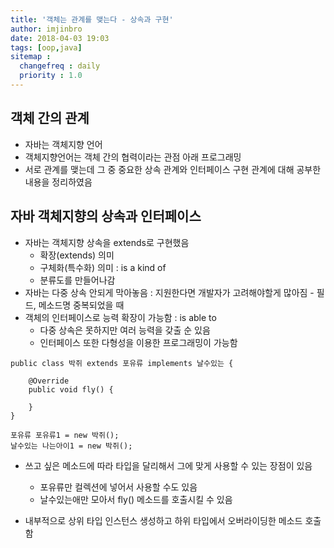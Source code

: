 ```yaml
---
title: '객체는 관계를 맺는다 - 상속과 구현'
author: imjinbro
date: 2018-04-03 19:03
tags: [oop,java]
sitemap :
  changefreq : daily
  priority : 1.0
---  
```


## 객체 간의 관계
* 자바는 객체지향 언어
* 객체지향언어는 객체 간의 협력이라는 관점 아래 프로그래밍
* 서로 관계를 맺는데 그 중 중요한 상속 관계와 인터페이스 구현 관계에 대해 공부한 내용을 정리하였음

## 자바 객체지향의 상속과 인터페이스
* 자바는 객체지향 상속을 extends로 구현했음
  * 확장(extends) 의미
  * 구체화(특수화) 의미 : is a kind of
  * 분류도를 만들어나감  
* 자바는 다중 상속 안되게 막아놓음 : 지원한다면 개발자가 고려해야할게 많아짐 - 필드, 메소드명 중복되었을 때
* 객체의 인터페이스로 능력 확장이 가능함 : is able to
  * 다중 상속은 못하지만 여러 능력을 갖출 순 있음
  * 인터페이스 또한 다형성을 이용한 프로그래밍이 가능함
  
```
public class 박쥐 extends 포유류 implements 날수있는 {

    @Override
    public void fly() {

    }
}

포유류 포유류1 = new 박쥐();
날수있는 나는아이1 = new 박쥐();
```
* 쓰고 싶은 메소드에 따라 타입을 달리해서 그에 맞게 사용할 수 있는 장점이 있음
  * 포유류만 컬렉션에 넣어서 사용할 수도 있음
  * 날수있는애만 모아서 fly() 메소드를 호출시킬 수 있음
  
* 내부적으로 상위 타입 인스턴스 생성하고 하위 타입에서 오버라이딩한 메소드 호출함
